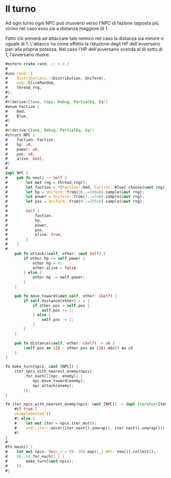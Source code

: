 # Il turno

Ad ogni turno ogni NPC può muoversi verso l'NPC di fazione opposta più vicino nel caso esso sia a distanza maggiore di 1.

Fatto ciò proverà ad attaccare tale nemico nel caso la distanza sia minore o uguale di 1. L'attacco ha come effetto la riduzione degli HP dell'avversario pari alla propria potenza. Nel caso l'HP dell'avversario scenda al di sotto di 1, l'avversario muore.

```rust
#extern crate rand; // 0.6.3
#
#use rand::{
#    distributions::{Distribution, Uniform},
#    seq::SliceRandom,
#    thread_rng,
#};
#
##[derive(Clone, Copy, Debug, PartialEq, Eq)]
#enum Faction {
#    Red,
#    Blue,
#}
#
##[derive(Clone, Debug, PartialEq, Eq)]
#struct NPC {
#    faction: Faction,
#    hp: u8,
#    power: u8,
#    pos: u8,
#    alive: bool,
#}
#
impl NPC {
#    pub fn new() -> Self {
#        let mut rng = thread_rng();
#        let faction = *[Faction::Red, Faction::Blue].choose(&mut rng).unwrap();
#        let hp = Uniform::from(30..=100u8).sample(&mut rng);
#        let power = Uniform::from(1..=7u8).sample(&mut rng);
#        let pos = Uniform::from(0..=255u8).sample(&mut rng);
#
#        Self {
#            faction,
#            hp,
#            power,
#            pos,
#            alive: true,
#        }
#    }
#
    pub fn attack(&self, other: &mut Self) {
        if other.hp <= self.power {
            other.hp = 0;
            other.alive = false;
        } else {
            other.hp -= self.power;
        }
    }

    pub fn move_toward(&mut self, other: &Self) {
        if self.distance(other) > 1 {
            if other.pos > self.pos {
                self.pos += 1;
            } else {
                self.pos -= 1;
            }
        }
    }

    pub fn distance(&self, other: &Self) -> u8 {
        (self.pos as i16 - other.pos as i16).abs() as u8
    }
}

fn make_turn(npcs: &mut [NPC]) {
    iter_npcs_with_nearest_enemy(npcs)
        .for_each(|(npc, enemy)| {
            npc.move_toward(enemy);
            npc.attack(enemy);
        });
}

fn iter_npcs_with_nearest_enemy(npcs: &mut [NPC]) -> impl Iterator<Item = (&mut NPC, &mut NPC)> {
    #if true {
    unimplemented!()
    #} else {
    #    let mut iter = npcs.iter_mut();
    #    std::iter::once((iter.next().unwrap(), iter.next().unwrap()))
    #}
}
#
#fn main() {
#    let mut npcs: Vec<_> = (0..30).map(|_| NPC::new()).collect();
#    (0..5).for_each(|_| {
#        make_turn(&mut npcs);
#    });
#}
```
